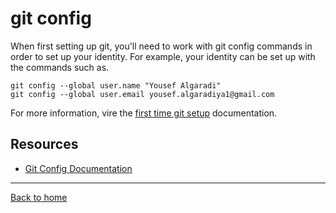 # git config
When first setting up git, you'll need to work with git config commands in order to set up your identity. For example, your identity can be set up with the commands such as. 
```
git config --global user.name "Yousef Algaradi"
git config --global user.email yousef.algaradiya1@gmail.com
```
For more information, vire the [first time git setup](http://git-scm.com/book/en/v2/Getting-Started-First-Time-Git-Setup) documentation.

## Resources
- [Git Config Documentation](https://git-scm.comgit-config)
---
[Back to home](../README.md)